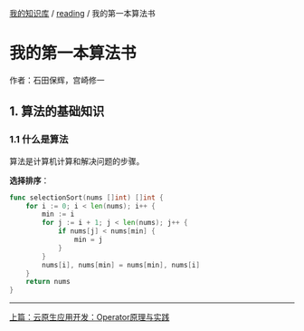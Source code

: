 [我的知识库](../README.md) / [reading](zz_gneratered_mdi.md) / 我的第一本算法书

# 我的第一本算法书

作者：石田保辉，宫崎修一

## 1. 算法的基础知识

### 1.1 什么是算法

算法是计算机计算和解决问题的步骤。

**选择排序**：

```go
func selectionSort(nums []int) []int {
    for i := 0; i < len(nums); i++ {
        min := i
        for j := i + 1; j < len(nums); j++ {
            if nums[j] < nums[min] {
                min = j
            }
        }
        nums[i], nums[min] = nums[min], nums[i]
    }
    return nums
}
```

---
[上篇：云原生应用开发：Operator原理与实践](云原生应用开发：Operator原理与实践.md)
